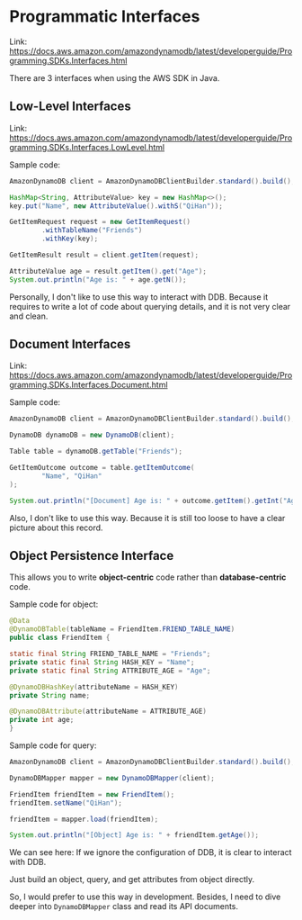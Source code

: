 # Programmatic Interfaces
Link: https://docs.aws.amazon.com/amazondynamodb/latest/developerguide/Programming.SDKs.Interfaces.html

There are 3 interfaces when using the AWS SDK in Java.

## Low-Level Interfaces
Link: https://docs.aws.amazon.com/amazondynamodb/latest/developerguide/Programming.SDKs.Interfaces.LowLevel.html

Sample code:
```java
AmazonDynamoDB client = AmazonDynamoDBClientBuilder.standard().build();

HashMap<String, AttributeValue> key = new HashMap<>();
key.put("Name", new AttributeValue().withS("QiHan"));

GetItemRequest request = new GetItemRequest()
        .withTableName("Friends")
        .withKey(key);

GetItemResult result = client.getItem(request);

AttributeValue age = result.getItem().get("Age");
System.out.println("Age is: " + age.getN());
```

Personally, I don't like to use this way to interact with DDB. 
Because it requires to write a lot of code about querying details, and it is not very clear and clean.

## Document Interfaces
Link: https://docs.aws.amazon.com/amazondynamodb/latest/developerguide/Programming.SDKs.Interfaces.Document.html

Sample code:
```java
AmazonDynamoDB client = AmazonDynamoDBClientBuilder.standard().build();

DynamoDB dynamoDB = new DynamoDB(client);

Table table = dynamoDB.getTable("Friends");

GetItemOutcome outcome = table.getItemOutcome(
        "Name", "QiHan"
);

System.out.println("[Document] Age is: " + outcome.getItem().getInt("Age"));
```

Also, I don't like to use this way. Because it is still too loose to have a clear picture about this record.

## Object Persistence Interface
This allows you to write **object-centric** code rather than **database-centric** code.

Sample code for object:
```java
@Data
@DynamoDBTable(tableName = FriendItem.FRIEND_TABLE_NAME)
public class FriendItem {

static final String FRIEND_TABLE_NAME = "Friends";
private static final String HASH_KEY = "Name";
private static final String ATTRIBUTE_AGE = "Age";

@DynamoDBHashKey(attributeName = HASH_KEY)
private String name;

@DynamoDBAttribute(attributeName = ATTRIBUTE_AGE)
private int age;
}
```

Sample code for query:
```java
AmazonDynamoDB client = AmazonDynamoDBClientBuilder.standard().build();

DynamoDBMapper mapper = new DynamoDBMapper(client);

FriendItem friendItem = new FriendItem();
friendItem.setName("QiHan");

friendItem = mapper.load(friendItem);

System.out.println("[Object] Age is: " + friendItem.getAge());
```

We can see here: If we ignore the configuration of DDB, it is clear to interact with DDB. 

Just build an object, query, and get attributes from object directly.

So, I would prefer to use this way in development. 
Besides, I need to dive deeper into `DynamoDBMapper` class and read its API documents.

